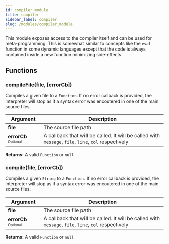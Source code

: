 ```yaml
---
id: compiler_module
title: compiler
sidebar_label: compiler
slug: /modules/compiler_module
---
```



This module exposes access to the compiler itself and can be
used for meta-programming. This is somewhat similar to concepts
like the `eval` function in some dynamic languages except that
the code is always contained inside a new function minimizing side-effects.


## Functions


### compileFile(file, [errorCb])
Compiles a given file to a `Function`. If no error callback is provided, the interpreter will stop as if a syntax error was encoutered in one of the main source files.   


| Argument | Description |
| -------- | ----------- |
|  **file**  | The source file path |
|  **errorCb** &nbsp; <sub><sup>Optional</sup></sub>  | A callback that will be called. It will be called with `message`, `file`, `line`, `col` respectively |



**Returns:** A valid `Function` or `null`




### compile(file, [errorCb])
Compiles a given `String` to a `Function`. If no error callback is provided, the interpreter will stop as if a syntax error was encoutered in one of the main source files.   


| Argument | Description |
| -------- | ----------- |
|  **file**  | The source file path |
|  **errorCb** &nbsp; <sub><sup>Optional</sup></sub>  | A callback that will be called. It will be called with `message`, `file`, `line`, `col` respectively |



**Returns:** A valid `Function` or `null`





